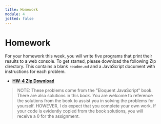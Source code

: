 ```yaml
---
title: Homework
module: 4
jotted: false
---
```


# Homework

For your homework this week, you will write five programs that print their results to a web console. To get started, please download the following Zip directory. This contains a blank `readme.md` and a JavaScript document with instructions for each problem.

- [**HW-4 Zip Download**](https://github.com/Montana-Media-Arts/441-WebTech/raw/master/HW_Examples/HW-4/HW-4.zip)

> NOTE: These problems come from the "Eloquent JavaScript" book. There are also solutions in this book. You are welcome to reference the solutions from the book to assist you in solving the problems for yourself. HOWEVER, I do expect that you complete your own work. If your code is evidently copied from the book solutions, you will receive a 0 for the assignment.
